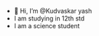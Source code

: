 - 👋 Hi, I’m @Kudvaskar yash
- I am studying in 12th std
- I am a science student

<!---
Kudvaskaryash/Kudvaskaryash is a ✨ special ✨ repository because its `README.md` (this file) appears on your GitHub profile.
You can click the Preview link to take a look at your changes.
--->
